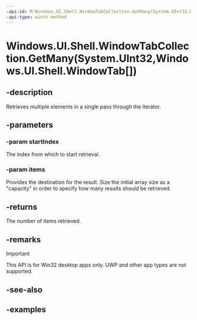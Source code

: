 ```yaml
---
-api-id: M:Windows.UI.Shell.WindowTabCollection.GetMany(System.UInt32,Windows.UI.Shell.WindowTab[])
-api-type: winrt method
---
```


# Windows.UI.Shell.WindowTabCollection.GetMany(System.UInt32,Windows.UI.Shell.WindowTab[])

<!--
public uint GetMany (uint startIndex, Windows.UI.Shell.WindowTab[] items);
-->

## -description

Retrieves multiple elements in a single pass through the iterator.

## -parameters

### -param startIndex

The index from which to start retrieval.

### -param items

Provides the destination for the result. Size the initial array size as a "capacity" in order to specify how many results should be retrieved.

## -returns

The number of items retrieved.

## -remarks

> [!IMPORTANT]
> This API is for Win32 desktop apps only. UWP and other app types are not supported.

## -see-also

## -examples
